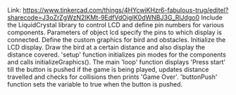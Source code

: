 Link: https://www.tinkercad.com/things/4HYcwiKHzr6-fabulous-trug/editel?sharecode=J3oZrZgWzN2lKMt-9EdfVdOigIK0dWNBJ3G_RlJdgo0
Include the LiquidCrystal library to control LCD and define pin numbers for various components. Parameters of object lcd specify the pins to which display is connected. Define the custom graphics for bird and obstacles. Initialize the LCD display. Draw the bird at a certain distance and also display the distance covered. 'setup' function initializes pin modes for the components and calls initializeGraphics(). The main 'loop' function displays 'Press start' till the button is pushed if the game is being played, updates distance travelled and checks for collisions then prints 'Game Over'. 'buttonPush' function sets the variable to true when the button is pushed.
